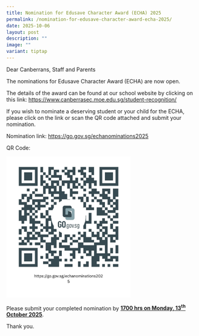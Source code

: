 ```yaml
---
title: Nomination for Edusave Character Award (ECHA) 2025
permalink: /nomination-for-edusave-character-award-echa-2025/
date: 2025-10-06
layout: post
description: ""
image: ""
variant: tiptap
---
```

<p>Dear Canberrans, Staff and Parents</p>
<p>The nominations for Edusave Character Award (ECHA) are now open.&nbsp;</p>
<p>The details of the award can be found at our school website by clicking
on this link: <a href="https://www.canberrasec.moe.edu.sg/student-recognition/" rel="noopener noreferrer nofollow" target="_blank"><u>https://www.canberrasec.moe.edu.sg/student-recognition/</u></a>
</p>
<p>If you wish to nominate a deserving student or your child for the ECHA,
please click on the link or scan the QR code attached and submit your nomination.</p>
<p>Nomination link: <a href="https://go.gov.sg/echanominations2025" rel="noopener nofollow" target="_blank">https://go.gov.sg/echanominations2025</a>&nbsp;</p>
<p>QR Code:</p>
<div class="isomer-image-wrapper">
<img style="width: 65%;" height="auto" width="100%" alt="" src="/images/ECHA2025.jpg">
</div>
<p>Please submit your completed nomination by <strong><u>1700 hrs on Monday, 13<sup>th</sup> October 2025</u></strong>.</p>
<p>Thank you.</p>